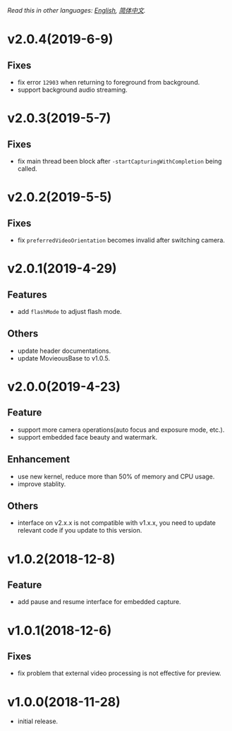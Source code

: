 *Read this in other languages: [English](CHANGELOG.md), [简体中文](CHANGELOG.zh-cn.md).*

# v2.0.4(2019-6-9)
## Fixes
- fix error `12903` when returning to foreground from background.
- support background audio streaming.

# v2.0.3(2019-5-7)
## Fixes
- fix main thread been block after `-startCapturingWithCompletion` being called.

# v2.0.2(2019-5-5)
## Fixes
- fix `preferredVideoOrientation` becomes invalid after switching camera.

# v2.0.1(2019-4-29)
## Features
- add `flashMode` to adjust flash mode.
## Others
- update header documentations.
- update MovieousBase to v1.0.5.

# v2.0.0(2019-4-23)
## Feature
- support more camera operations(auto focus and exposure mode, etc.).
- support embedded face beauty and watermark.
## Enhancement
- use new kernel, reduce more than 50% of memory and CPU usage.
- improve stablity.
## Others
- interface on v2.x.x is not compatible with v1.x.x, you need to update relevant code if you update to this version.

# v1.0.2(2018-12-8)
## Feature
- add pause and resume interface for embedded capture.

# v1.0.1(2018-12-6)
## Fixes
- fix problem that external video processing is not effective for preview.

# v1.0.0(2018-11-28)
- initial release.